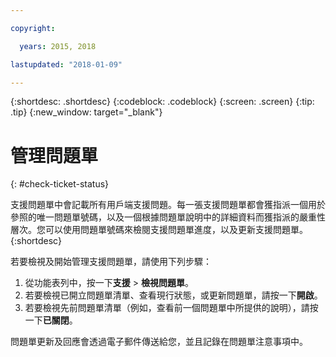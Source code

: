 ```yaml
---

copyright:

  years: 2015, 2018

lastupdated: "2018-01-09"

---
```


{:shortdesc: .shortdesc}
{:codeblock: .codeblock}
{:screen: .screen}
{:tip: .tip}
{:new_window: target="_blank"}


# 管理問題單
{: #check-ticket-status}

支援問題單中會記載所有用戶端支援問題。每一張支援問題單都會獲指派一個用於參照的唯一問題單號碼，以及一個根據問題單說明中的詳細資料而獲指派的嚴重性層次。您可以使用問題單號碼來檢閱支援問題單進度，以及更新支援問題單。
{:shortdesc}

若要檢視及開始管理支援問題單，請使用下列步驟：
  1. 從功能表列中，按一下**支援** > **檢視問題單**。
  2. 若要檢視已開立問題單清單、查看現行狀態，或更新問題單，請按一下**開啟**。
  3. 若要檢視先前問題單清單（例如，查看前一個問題單中所提供的說明），請按一下**已關閉**。

問題單更新及回應會透過電子郵件傳送給您，並且記錄在問題單注意事項中。  
